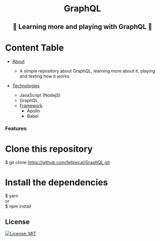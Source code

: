 <h1 align="center">GraphQL</h1>


<h2 align="center"> 
	👾 Learning more and playing with GraphQL 👾
</h2>

Content Table
=================
<!--ts-->
   * [About](#About)
      * A simple repository about GraphQL, learning more about it, playing and testing how it works.
     
   * [Technologies](#technologies)
      * JavaScript (NodejS)
      * GraphQL
      * [Framework](#framework)
      	* Apollo
      	* Babel

<!--te-->

### Features

# Clone this repository
$ git clone https://github.com/felipecal/GraphQL.git


# Install the dependencies
$ yarn <br>
  or <br>
$ npm install

## License
[![License: MIT](https://img.shields.io/badge/License-MIT-yellow.svg)](https://opensource.org/licenses/MIT)

